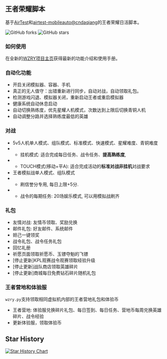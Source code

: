 ## 王者荣耀脚本

基于[AirTest](https://airtest.netease.com/)和[airtest-mobileauto@cndaqiang](https://github.com/cndaqiang/airtest_mobileauto)的王者荣耀日活脚本。

![GitHub forks](https://img.shields.io/github/forks/cndaqiang/WZRY?color=60c5ba&style=for-the-badge)
![GitHub stars](https://img.shields.io/github/stars/cndaqiang/WZRY?color=ffd700&style=for-the-badge)

### 如何使用

在全新的[WZRY项目主页](https://cndaqiang.github.io/wzry.doc)获得最新的功能介绍和使用手册。

### 自动化功能

* 开启关闭模拟器、容器、手机
* 真正的无人值守：出错重新进行同步，自动对战，自动领取礼包。
* 检测游戏闪退、模拟器关闭，重新启动王者或重启模拟器
* 健康系统自动休息启动
* 自动切换熟练度，优先星耀人机模式，次数达到上限后切换青铜人机
* 自动调整分路并选择熟练度最低的英雄

### 对战

* 5v5人机单人模式、组队模式、标准模式、快速模式、星耀难度、青铜难度
* - 挂机模式: 适合完成每日任务、战令任务、**提高熟练度**,
* - TOUCH模式(移动+平A): 适合完成活动的**标准对战非挂机**对战要求
* 王者模拟战单人模式、组队模式
* - 刷信誉分专用, 每日上限+5分. 
* - 战令的每期任务: 20场娱乐模式, 可以用模拟战刷齐

### 礼包
* 友情对战: 友情币领取、奖励兑换
* 邮件礼包: 好友邮件、系统邮件
* 妲己一键领奖
* 战令礼包、战令任务礼包
* 回忆礼册
* 祈愿页面领取祈愿币、玉镖夺魁的飞镖
* [停止更新]KPL观赛战令观赛领取经验升级
* [停止更新]战队商店领取英雄碎片
* [停止更新]商城每日免费钻石碎片随机礼包

### 王者营地和体验服
`wzry.py`支持领取相同虚拟机内部的王者营地礼包和体验币
* 王者营地: 体验服兑换碎片礼包、每日签到、每日任务、营地币每周兑换英雄碎片、战令经验
* 更新体验服，领取体验币


## Star History

[![Star History Chart](https://api.star-history.com/svg?repos=cndaqiang/WZRY&type=Date)](https://star-history.com/#cndaqiang/WZRY&Date)
